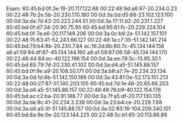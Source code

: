 Esam:
60:45:bd:0f:3e:19-20.117.122.68
00:22:48:9d:a6:87-20.234.0.23
00:22:48:7b:2e:5b-20.230.170.180
00:0d:3a:0d:d5:88-23.102.123.100
00:0d:3a:da:7d:43-20.223.244.51
00:0d:3a:17:11:d2-20.231.1.227
60:45:bd:0f:d7:34-20.90.75.95
60:45:bd:95:61:fc-20.229.224.104
60:45:bd:0f:7a:e6-20.117.149.206
00:0d:3a:0c:b6:2a-51.142.157.101
00:22:48:15:83:41-52.243.66.127
00:22:48:1a:c7:35-51.142.141.214
60:45:bd:79:b4:8b-20.230.7.84
ac:16:2d:8b:80:7c-45.134.144.156
a8:a1:59:94:df:87-45.134.144.160
a8:a1:59:87:06:58-45.134.144.170
00:22:48:44:84:ec-40.122.198.154
00:0d:3a:ee:78:5c-13.85.30.1
60:45:bd:85:79:7d-20.230.41.102
00:0d:3a:d4:a5-51.145.88.157
60:45:bd:0f:9e:a9-20.108.50.171
00:0d:3a:b8:a7:7e-20.234.33.134
00:0d:3a:0d:1d:6b-51.142.150.186
00:0d:3a:43:81:0e-52.173.151.213
00:22:48:00:27:97-51.140.203.105
60:45:bd:7d:1e:46-20.65.66.203
00:0d:3a:d4:a5-51.145.88.157
00:22:48:49:78:b9-40.122.154.176
60:45:bd:ac:c2:ba-20.91.188.77
00:0d:3a:7f:a5:df-20.117.130.135
00:0d:3a:da:9c:41-20.234.3.239
00:0d:3a:23:b4:ce-20.229.7.68
00:0d:3a:d4:a5:3f-51.145.88.157
00:0d:3a:02:83:16-104.209.240.101
60:45:bd:8a:9e:0e-20.123.144.225
00:22:48:5c:b1:65-20.113.88.89
